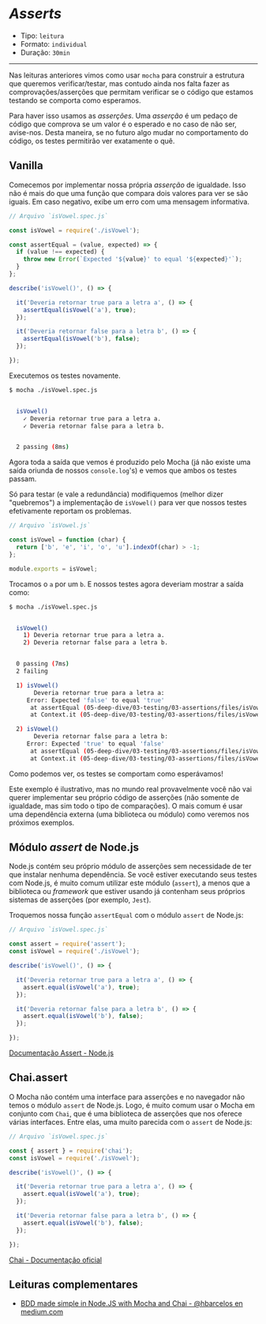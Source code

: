 # *Asserts*

* Tipo: `leitura`
* Formato: `individual`
* Duração: `30min`

***

Nas leituras anteriores vimos como usar `mocha` para construir a estrutura que
queremos verificar/testar, mas contudo ainda nos falta fazer as
comprovações/asserções que permitam verificar se o código que estamos testando
se comporta como esperamos.

Para haver isso usamos as _asserções_. Uma _asserção_ é um pedaço de código que
comprova se um valor é o esperado e no caso de não ser, avise-nos. Desta maneira,
se no futuro algo mudar no comportamento do código, os testes permitirão ver
exatamente o quê.

## Vanilla

Comecemos por implementar nossa própria _asserção_ de igualdade. Isso não é
mais do que uma função que compara dois valores para ver se são iguais. Em caso
negativo, exibe um erro com uma mensagem informativa.

```js
// Arquivo `isVowel.spec.js`

const isVowel = require('./isVowel');

const assertEqual = (value, expected) => {
  if (value !== expected) {
    throw new Error(`Expected '${value}' to equal '${expected}'`);
  }
};

describe('isVowel()', () => {

  it('Deveria retornar true para a letra a', () => {
    assertEqual(isVowel('a'), true);
  });

  it('Deveria retornar false para a letra b', () => {
    assertEqual(isVowel('b'), false);
  });

});
```

Executemos os testes novamente.

```sh
$ mocha ./isVowel.spec.js


  isVowel()
    ✓ Deveria retornar true para a letra a.
    ✓ Deveria retornar false para a letra b.


  2 passing (8ms)

```

Agora toda a saída que vemos é produzido pelo Mocha (já não existe uma saída
oriunda de nossos `console.log`'s) e vemos que ambos os testes passam.

Só para testar (e vale a redundância) modifiquemos (melhor dizer "quebremos") a
implementação de `isVowel()` para ver que nossos testes efetivamente reportam os
problemas.

```js
// Arquivo `isVowel.js`

const isVowel = function (char) {
  return ['b', 'e', 'i', 'o', 'u'].indexOf(char) > -1;
};

module.exports = isVowel;
```

Trocamos o `a` por um `b`. E nossos testes agora deveriam mostrar a saída como:

```sh
$ mocha ./isVowel.spec.js


  isVowel()
    1) Deveria retornar true para a letra a.
    2) Deveria retornar false para a letra b.


  0 passing (7ms)
  2 failing

  1) isVowel()
       Deveria retornar true para a letra a:
     Error: Expected 'false' to equal 'true'
      at assertEqual (05-deep-dive/03-testing/03-assertions/files/isVowel-vanilla-assert.spec.js:7:11)
      at Context.it (05-deep-dive/03-testing/03-assertions/files/isVowel-vanilla-assert.spec.js:14:5)

  2) isVowel()
       Deveria retornar false para a letra b:
     Error: Expected 'true' to equal 'false'
      at assertEqual (05-deep-dive/03-testing/03-assertions/files/isVowel-vanilla-assert.spec.js:7:11)
      at Context.it (05-deep-dive/03-testing/03-assertions/files/isVowel-vanilla-assert.spec.js:18:5)

```

Como podemos ver, os testes se comportam como esperávamos!

Este exemplo é ilustrativo, mas no mundo real provavelmente você não vai querer
implementar seu próprio código de asserções (não somente de igualdade, mas sim
todo o tipo de comparações). O mais comum é usar uma dependência externa (uma
biblioteca ou módulo) como veremos nos próximos exemplos.

## Módulo *assert* de Node.js

Node.js contém seu próprio módulo de asserções sem necessidade de ter que
instalar nenhuma dependência. Se você estiver executando seus testes com Node.js,
é muito comum utilizar este módulo (`assert`), a menos que a biblioteca ou
*framework* que estiver usando já contenham seus próprios sistemas de asserções
(por exemplo, `Jest`).

Troquemos nossa função `assertEqual` com o módulo `assert` de Node.js:

```js
// Arquivo `isVowel.spec.js`

const assert = require('assert');
const isVowel = require('./isVowel');

describe('isVowel()', () => {

  it('Deveria retornar true para a letra a', () => {
    assert.equal(isVowel('a'), true);
  });

  it('Deveria retornar false para a letra b', () => {
    assert.equal(isVowel('b'), false);
  });

});
```

[Documentação Assert - Node.js](https://nodejs.org/api/assert.html)

## Chai.assert

O Mocha não contém uma interface para asserções e no navegador não temos o
módulo `assert` de Node.js. Logo, é muito comum usar o Mocha em conjunto com
`Chai`, que é uma biblioteca de asserções que nos oferece várias interfaces.
Entre elas, uma muito parecida com o `assert` de Node.js:

```js
// Arquivo `isVowel.spec.js`

const { assert } = require('chai');
const isVowel = require('./isVowel');

describe('isVowel()', () => {

  it('Deveria retornar true para a letra a', () => {
    assert.equal(isVowel('a'), true);
  });

  it('Deveria retornar false para a letra b', () => {
    assert.equal(isVowel('b'), false);
  });

});
```

[Chai - Documentação oficial](http://chaijs.com/)

## Leituras complementares

* [BDD made simple in Node.JS with Mocha and Chai - @hbarcelos en medium.com](https://medium.com/@hbarcelos/bdd-made-simple-in-node-js-with-mocha-and-chai-3a3ce44ecce2)
